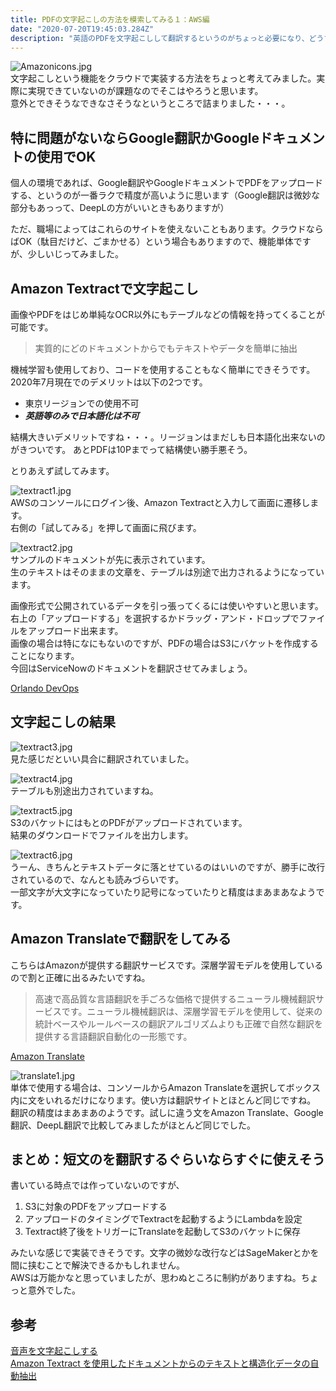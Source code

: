 ```yaml
---
title: PDFの文字起こしの方法を模索してみる１：AWS編
date: "2020-07-20T19:45:03.284Z"
description: "英語のPDFを文字起こしして翻訳するというのがちょっと必要になり、どうすればいいのかと見てみることにしました。"
---
```

![Amazonicons.jpg](Amazonicons.jpg)  
文字起こしという機能をクラウドで実装する方法をちょっと考えてみました。実際に実現できていないのが課題なのでそこはやろうと思います。  
意外とできそうなできなさそうなというところで詰まりました・・・。
  
## 特に問題がないならGoogle翻訳かGoogleドキュメントの使用でOK
個人の環境であれば、Google翻訳やGoogleドキュメントでPDFをアップロードする、というのが一番ラクで精度が高いように思います（Google翻訳は微妙な部分もあっって、DeepLの方がいいときもありますが）  
  
ただ、職場によってはこれらのサイトを使えないこともあります。クラウドならばOK（駄目だけど、ごまかせる）という場合もありますので、機能単体ですが、少しいじってみました。

## Amazon Textractで文字起こし
画像やPDFをはじめ単純なOCR以外にもテーブルなどの情報を持ってくることが可能です。
 >実質的にどのドキュメントからでもテキストやデータを簡単に抽出

機械学習も使用しており、コードを使用することもなく簡単にできそうです。 
2020年7月現在でのデメリットは以下の2つです。
 * 東京リージョンでの使用不可  
 * ___英語等のみで日本語化は不可___
  
結構大きいデメリットですね・・・。リージョンはまだしも日本語化出来ないのがきついです。
あとPDFは10Pまでって結構使い勝手悪そう。

とりあえず試してみます。

![textract1.jpg](textract1.jpg)  
AWSのコンソールにログイン後、Amazon Textractと入力して画面に遷移します。  
右側の「試してみる」を押して画面に飛びます。  
  
![textract2.jpg](textract2.jpg)  
サンプルのドキュメントが先に表示されています。  
生のテキストはそのままの文章を、テーブルは別途で出力されるようになっています。  
  
画像形式で公開されているデータを引っ張ってくるには使いやすいと思います。  
右上の「アップロードする」を選択するかドラッグ・アンド・ドロップでファイルをアップロード出来ます。  
画像の場合は特になにもないのですが、PDFの場合はS3にバケットを作成することになります。  
今回はServiceNowのドキュメントを翻訳させてみましょう。  
  
[Orlando DevOps](https://docs.servicenow.com/bundle/orlando-devops/page/product/enterprise-dev-ops/concept/dev-ops-bundle-landing-page.html)  
  
## 文字起こしの結果  
![textract3.jpg](textract3.jpg)  
見た感じだといい具合に翻訳されていました。  
  
![textract4.jpg](textract4.jpg)  
テーブルも別途出力されていますね。  
  
![textract5.jpg](textract5.jpg)  
S3のバケットにはもとのPDFがアップロードされています。    
結果のダウンロードでファイルを出力します。 
  
![textract6.jpg](textract6.jpg)  
うーん、きちんとテキストデータに落とせているのはいいのですが、勝手に改行されているので、なんとも読みづらいです。  
一部文字が大文字になっていたり記号になっていたりと精度はまあまあなようです。  


## Amazon Translateで翻訳をしてみる  
こちらはAmazonが提供する翻訳サービスです。深層学習モデルを使用しているので割と正確に出るみたいですね。
 > 高速で高品質な言語翻訳を手ごろな価格で提供するニューラル機械翻訳サービスです。ニューラル機械翻訳は、深層学習モデルを使用して、従来の統計ベースやルールベースの翻訳アルゴリズムよりも正確で自然な翻訳を提供する言語翻訳自動化の一形態です。
  
[Amazon Translate](https://aws.amazon.com/jp/translate/)  

![translate1.jpg](translate1.jpg)  
単体で使用する場合は、コンソールからAmazon Translateを選択してボックス内に文をいれるだけになります。使い方は翻訳サイトとほとんど同じですね。  
翻訳の精度はまあまあのようです。試しに違う文をAmazon Translate、Google翻訳、DeepL翻訳で比較してみましたがほとんど同じでした。  


## まとめ：短文のを翻訳するぐらいならすぐに使えそう  

書いている時点では作っていないのですが、
1. S3に対象のPDFをアップロードする
2. アップロードのタイミングでTextractを起動するようにLambdaを設定
3. Textract終了後をトリガーにTranslateを起動してS3のバケットに保存

みたいな感じで実装できそうです。文字の微妙な改行などはSageMakerとかを間に挟むことで解決できるかもしれません。  
AWSは万能かなと思っていましたが、思わぬところに制約がありますね。ちょっと意外でした。

## 参考  
[音声を文字起こしする](https://aws.amazon.com/jp/getting-started/hands-on/create-audio-transcript-transcribe/)  
[Amazon Textract を使用したドキュメントからのテキストと構造化データの自動抽出](https://aws.amazon.com/jp/blogs/news/automatically-extract-text-and-structured-data-from-documents-with-amazon-textract/)
